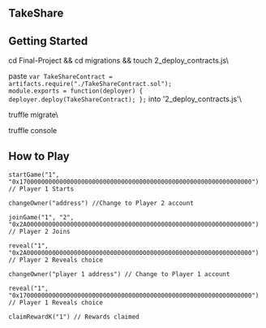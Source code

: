 ## TakeShare

## Getting Started
cd Final-Project && cd migrations && touch 2_deploy_contracts.js\

paste ```var TakeShareContract = artifacts.require("./TakeShareContract.sol");                                      module.exports = function(deployer) {
         deployer.deploy(TakeShareContract);
    };``` into '2_deploy_contracts.js'\
    
truffle migrate\

truffle console

## How to Play
```startGame("1", "0x1700000000000000000000000000000000000000000000000000000000000000") // Player 1 Starts ```

```changeOwner("address") //Change to Player 2 account ```

```joinGame("1", "2", "0x2A00000000000000000000000000000000000000000000000000000000000000") // Player 2 Joins ```

```reveal("1", "0x2A00000000000000000000000000000000000000000000000000000000000000") // Player 2 Reveals choice ```

```changeOwner("player 1 address") // Change to Player 1 account ```

```reveal("1", "0x1700000000000000000000000000000000000000000000000000000000000000") // Player 1 Reveals choice ```

```claimRewardK("1") // Rewards claimed ```
